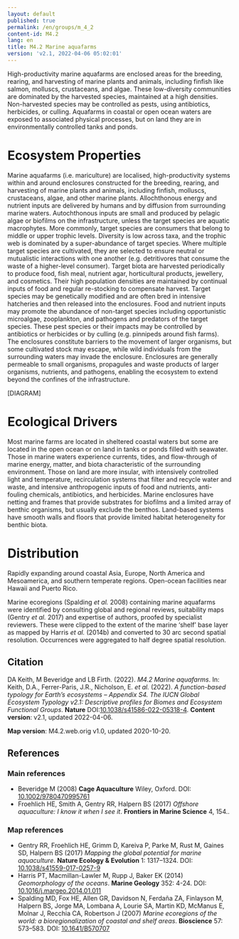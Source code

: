 ```yaml
---
layout: default
published: true
permalink: /en/groups/m_4_2
content-id: M4.2
lang: en
title: M4.2 Marine aquafarms
version: 'v2.1, 2022-04-06 05:02:01'
---
```


High-productivity marine aquafarms are enclosed areas for the breeding, rearing, and harvesting of marine plants and animals, including finfish like salmon, molluscs, crustaceans, and algae. These low-diversity communities are dominated by the harvested species, maintained at a high densities. Non-harvested species may be controlled as pests, using antibiotics, herbicides, or culling. Aquafarms in coastal or open ocean waters are exposed to associated physical processes, but on land they are in environmentally controlled tanks and ponds.

# Ecosystem Properties
 
Marine aquafarms (i.e. mariculture) are localised, high-productivity systems within and around enclosures constructed for the breeding, rearing, and harvesting of marine plants and animals, including finfish, molluscs, crustaceans, algae, and other marine plants. Allochthonous energy and nutrient inputs are delivered by humans and by diffusion from surrounding marine waters. Autochthonous inputs are small and produced by pelagic algae or biofilms on the infrastructure, unless the target species are aquatic macrophytes. More commonly, target species are consumers that belong to middle or upper trophic levels. Diversity is low across taxa, and the trophic web is dominated by a super-abundance of target species. Where multiple target species are cultivated, they are selected to ensure neutral or mutualistic interactions with one another (e.g. detritivores that consume the waste of a higher-level consumer). Target biota are harvested periodically to produce food, fish meal, nutrient agar, horticultural products, jewellery, and cosmetics. Their high population densities are maintained by continual inputs of food and regular re-stocking to compensate harvest. Target species may be genetically modified and are often bred in intensive hatcheries and then released into the enclosures. Food and nutrient inputs may promote the abundance of non-target species including opportunistic microalgae, zooplankton, and pathogens and predators of the target species. These pest species or their impacts may be controlled by antibiotics or herbicides or by culling (e.g. pinnipeds around fish farms). The enclosures constitute barriers to the movement of larger organisms, but some cultivated stock may escape, while wild individuals from the surrounding waters may invade the enclosure. Enclosures are generally permeable to small organisms, propagules and waste products of larger organisms, nutrients, and pathogens, enabling the ecosystem to extend beyond the confines of the infrastructure.

[DIAGRAM]

# Ecological Drivers
 
Most marine farms are located in sheltered coastal waters but some are located in the open ocean or on land in tanks or ponds filled with seawater. Those in marine waters experience currents, tides, and flow-through of marine energy, matter, and biota characteristic of the surrounding environment. Those on land are more insular, with intensively controlled light and temperature, recirculation systems that filter and recycle water and waste, and intensive anthropogenic inputs of food and nutrients, anti-fouling chemicals, antibiotics, and herbicides. Marine enclosures have netting and frames that provide substrates for biofilms and a limited array of benthic organisms, but usually exclude the benthos. Land-based systems have smooth walls and floors that provide limited habitat heterogeneity for benthic biota.
 
# Distribution
 
Rapidly expanding around coastal Asia, Europe, North America and Mesoamerica, and southern temperate regions. Open-ocean facilities near Hawaii and Puerto Rico.

Marine ecoregions (Spalding _et al._ 2008) containing marine aquafarms were identified by consulting global and regional reviews, suitability maps (Gentry _et al._ 2017) and expertise of authors, proofed by specialist reviewers. These were clipped to the extent of the marine ‘shelf’ base layer as mapped by Harris _et al._ (2014b) and converted to 30 arc second spatial resolution. Occurrences were aggregated to half degree spatial resolution.

## Citation

DA Keith, M Beveridge and LB Firth. (2022). *M4.2 Marine aquafarms*. In: Keith, D.A., Ferrer-Paris, J.R., Nicholson, E. *et al.* (2022). *A function-based typology for Earth’s ecosystems – Appendix S4. The IUCN Global Ecosystem Typology v2.1: Descriptive profiles for Biomes and Ecosystem Functional Groups*. **Nature** DOI:[10.1038/s41586-022-05318-4](https://doi.org/10.1038/s41586-022-05318-4).
**Content version**: v2.1, updated 2022-04-06.

**Map version**: M4.2.web.orig v1.0, updated 2020-10-20.

## References

### Main references
* Beveridge M  (2008) **Cage Aquaculture** Wiley, Oxford. DOI: [10.1002/9780470995761](http://doi.org/10.1002/9780470995761)
* Froehlich HE, Smith A, Gentry RR, Halpern BS (2017) *Offshore aquaculture: I know it when I see it*. **Frontiers in Marine Science** 4, 154..

### Map references
* Gentry RR, Froehlich HE, Grimm D, Kareiva P, Parke M, Rust M, Gaines SD, Halpern BS  (2017) *Mapping the global potential for marine aquaculture*. **Nature Ecology & Evolution** 1: 1317–1324. DOI: [10.1038/s41559-017-0257-9](http://doi.org/10.1038/s41559-017-0257-9)
* Harris PT, Macmillan-Lawler M, Rupp J, Baker EK  (2014) *Geomorphology of the oceans*. **Marine Geology** 352: 4-24. DOI: [10.1016/j.margeo.2014.01.011](http://doi.org/10.1016/j.margeo.2014.01.011)
* Spalding MD, Fox HE, Allen GR, Davidson N, Ferdaña ZA, Finlayson M, Halpern BS, Jorge MA, Lombana A, Lourie SA, Martin KD, McManus E, Molnar J, Recchia CA, Robertson J  (2007) *Marine ecoregions of the world: a bioregionalization of coastal and shelf areas*. **Bioscience** 57: 573–583. DOI: [10.1641/B570707](http://doi.org/10.1641/B570707)
